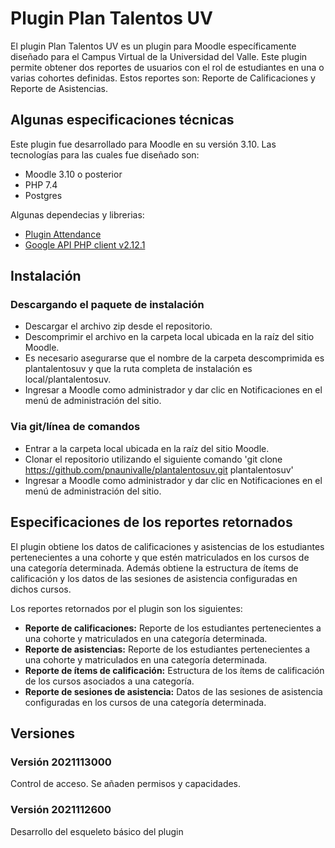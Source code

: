 # Plugin Plan Talentos UV

El plugin Plan Talentos UV es un plugin para Moodle específicamente diseñado para el Campus Virtual de la Universidad del Valle. Este plugin permite obtener dos reportes de usuarios con el rol de estudiantes en una o varias cohortes definidas. Estos reportes son: Reporte de Calificaciones y Reporte de Asistencias.

## Algunas especificaciones técnicas

Este plugin fue desarrollado para Moodle en su versión 3.10. Las tecnologías para las cuales fue diseñado son:

- Moodle 3.10 o posterior
- PHP 7.4
- Postgres

Algunas dependecias y librerias:

- [Plugin Attendance](https://moodle.org/plugins/mod_attendance)
- [Google API PHP client v2.12.1](https://github.com/googleapis/google-api-php-client/releases)

## Instalación

### Descargando el paquete de instalación

- Descargar el archivo zip desde el repositorio.
- Descomprimir el archivo en la carpeta local ubicada en la raíz del sitio Moodle.
- Es necesario asegurarse que el nombre de la carpeta descomprimida es plantalentosuv y que la ruta completa de instalación es local/plantalentosuv.
- Ingresar a Moodle como administrador y dar clic en Notificaciones en el menú de administración del sitio.

### Via git/línea de comandos

- Entrar a la carpeta local ubicada en la raíz del sitio Moodle.
- Clonar el repositorio utilizando el siguiente comando 'git clone https://github.com/pnaunivalle/plantalentosuv.git plantalentosuv'
- Ingresar a Moodle como administrador y dar clic en Notificaciones en el menú de administración del sitio.



## Especificaciones de los reportes retornados

El plugin obtiene los datos de calificaciones y asistencias de los estudiantes pertenecientes a una cohorte y que estén matriculados en los cursos de una categoría determinada. Además obtiene la estructura de ítems de calificación y los datos de las sesiones de asistencia configuradas en dichos cursos.

Los reportes retornados por el plugin son los siguientes:

- **Reporte de calificaciones:** Reporte de los estudiantes pertenecientes a una cohorte y matriculados en una categoría determinada.
- **Reporte de asistencias:** Reporte de los estudiantes pertenecientes a una cohorte y matriculados en una categoría determinada.
- **Reporte de ítems de calificación:** Estructura de los ítems de calificación de los cursos asociados a una categoría.
- **Reporte de sesiones de asistencia:** Datos de las sesiones de asistencia configuradas en los cursos de una categoría determinada.

##  Versiones

###  Versión 2021113000
Control de acceso. Se añaden permisos y capacidades.

###  Versión 2021112600
Desarrollo del esqueleto básico del plugin
